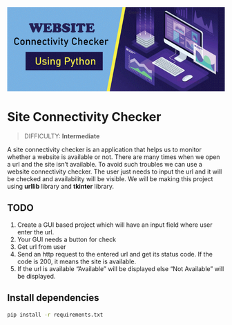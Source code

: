 <img src="./images/connectivity-checker.png" width="700"/>

# Site Connectivity Checker
> DIFFICULTY: **Intermediate**

A site connectivity checker is an application that helps us to monitor whether a website is available or not. There are many times when we open a url and the site isn’t available. To avoid such troubles we can use a website connectivity checker. The user just needs to input the url and it will be checked and availability will be visible. We will be making this project using **urllib** library and **tkinter** library.

## TODO

1. Create a GUI based project which will have an input field where user enter the url.
2. Your GUI needs a button for check
3. Get url from user
4. Send an http request to the entered url and get its status code. If the code is 200, it means the site is available.
5. If the url is available “Available” will be displayed else “Not Available” will be displayed. 

## Install dependencies

``` bash
pip install -r requirements.txt
```
